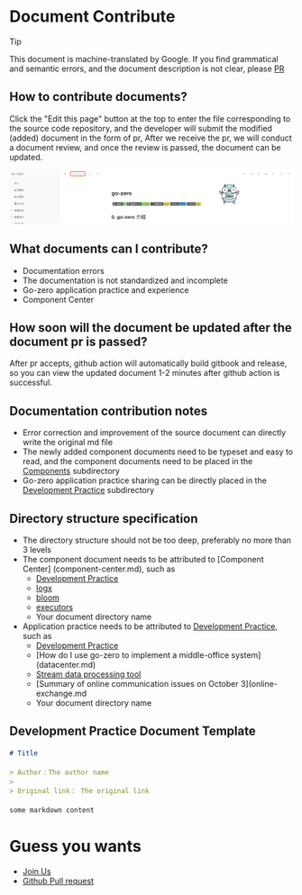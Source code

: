 # Document Contribute
> [!TIP]
> This document is machine-translated by Google. If you find grammatical and semantic errors, and the document description is not clear, please [PR](doc-contibute.md)

## How to contribute documents?
Click the "Edit this page" button at the top to enter the file corresponding to the source code repository, and the developer will submit the modified (added) document in the form of pr,
After we receive the pr, we will conduct a document review, and once the review is passed, the document can be updated.

![doc-edit](./resource/doc-edit.png)

## What documents can I contribute?
* Documentation errors
* The documentation is not standardized and incomplete
* Go-zero application practice and experience
* Component Center

## How soon will the document be updated after the document pr is passed?
After pr accepts, github action will automatically build gitbook and release, so you can view the updated document 1-2 minutes after github action is successful.

## Documentation contribution notes
* Error correction and improvement of the source document can directly write the original md file
* The newly added component documents need to be typeset and easy to read, and the component documents need to be placed in the [Components](extended-reading.md) subdirectory
* Go-zero application practice sharing can be directly placed in the [Development Practice](practise.md) subdirectory

## Directory structure specification
* The directory structure should not be too deep, preferably no more than 3 levels
* The component document needs to be attributed to [Component Center] (component-center.md), such as
   * [Development Practice](practise.md)
   * [logx](logx.md)
   * [bloom](bloom.md)
   * [executors](executors.md)
   * Your document directory name
* Application practice needs to be attributed to [Development Practice](practise.md), such as
   * [Development Practice](practise.md)
   * [How do I use go-zero to implement a middle-office system] (datacenter.md)
   * [Stream data processing tool](stream.md)
   * [Summary of online communication issues on October 3](online-exchange.md
   * Your document directory name

## Development Practice Document Template
  ```markdown
  # Title
  
  > Author：The author name
  >
  > Original link： The original link
  
  some markdown content
  ```

# Guess you wants
* [Join Us](join-us.md)
* [Github Pull request](https://docs.github.com/en/github/collaborating-with-issues-and-pull-requests/proposing-changes-to-your-work-with-pull-requests)

